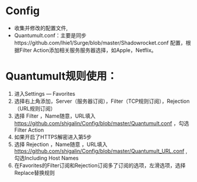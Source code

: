 # Config
* 收集并修改的配置文件,
* Quantumult.conf：主要是同步https://github.com/lhie1/Surge/blob/master/Shadowrocket.conf 配置，根据Filter Action添加相关服务服务器选择，如Apple，Netflix。

# Quantumult规则使用：
1. 进入Settings — Favorites
2. 选择右上角添加，Server（服务器订阅），Filter（TCP规则订阅），Rejection（URL规则订阅）
3. 选择 Filter ，Name随意，URL填入 https://github.com/shigalin/Config/blob/master/Quantumult.conf ，勾选Filter Action
4. 如果开启了HTTPS解密进入第5步
5. 选择 Rejection ，Name随意 ，URL填入 https://github.com/shigalin/Config/blob/master/Quantumult_URL.conf , 勾选Including Host Names
6. 在Favorites的Filter订阅和Rejection订阅多了订阅的选项，左滑选项，选择Replace替换规则

